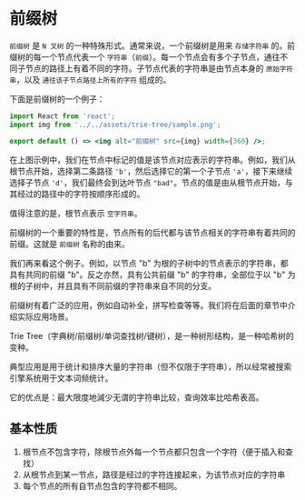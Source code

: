 # 前缀树

`前缀树` 是 `N 叉树` 的一种特殊形式。通常来说，一个前缀树是用来 `存储字符串` 的。前缀树的每一个节点代表一个 `字符串`（`前缀`）。每一个节点会有多个子节点，通往不同子节点的路径上有着不同的字符。子节点代表的字符串是由节点本身的 `原始字符串`，以及 `通往该子节点路径上所有的字符` 组成的。

下面是前缀树的一个例子：

```jsx | inline
import React from 'react';
import img from '../../assets/trie-tree/sample.png';

export default () => <img alt="前缀树" src={img} width={360} />;
```

在上图示例中，我们在节点中标记的值是该节点对应表示的字符串。例如，我们从根节点开始，选择第二条路径 `'b'`，然后选择它的第一个子节点 `'a'`，接下来继续选择子节点 `'d'`，我们最终会到达叶节点 `"bad"`。节点的值是由从根节点开始，与其经过的路径中的字符按顺序形成的。

值得注意的是，根节点表示 `空字符串`。

前缀树的一个重要的特性是，节点所有的后代都与该节点相关的字符串有着共同的前缀。这就是 `前缀树` 名称的由来。

我们再来看这个例子。例如，以节点 "b" 为根的子树中的节点表示的字符串，都具有共同的前缀 "b"。反之亦然，具有公共前缀 "b" 的字符串，全部位于以 "b" 为根的子树中，并且具有不同前缀的字符串来自不同的分支。

前缀树有着广泛的应用，例如自动补全，拼写检查等等。我们将在后面的章节中介绍实际应用场景。


Trie Tree（字典树/前缀树/单词查找树/键树），是一种树形结构，是一种哈希树的变种。

典型应用是用于统计和排序大量的字符串（但不仅限于字符串），所以经常被搜索引擎系统用于文本词频统计。

它的优点是：最大限度地減少无谓的字符串比较，查询效率比哈希表高。

## 基本性质

1. 根节点不包含字符，除根节点外每一个节点都只包含一个字符（便于插入和查找）
2. 从根节点到某一节点，路径是经过的字符连接起来，为该节点对应的字符串
3. 每个节点的所有自节点包含的字符都不相同。


